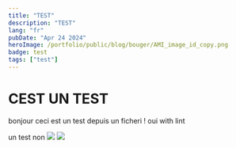 ```yaml
---
title: "TEST"
description: "TEST"
lang: "fr"
pubDate: "Apr 24 2024"
heroImage: /portfolio/public/blog/bouger/AMI_image_id_copy.png
badge: test
tags: ["test"]
---
```


# CEST UN TEST

bonjour ceci est un test depuis un ficheri ! oui with lint 

un test non
![](/portfolio/public/blog/bouger/AMI_image_id_copy.png)
![](/portfolio/public/blog/bouger/AMI_image_id_copy_2.png)